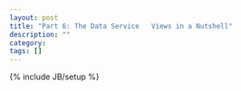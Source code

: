 ```yaml
---
layout: post
title: "Part 6: The Data Service   Views in a Nutshell"
description: ""
category: 
tags: []
---
```

{% include JB/setup %}
